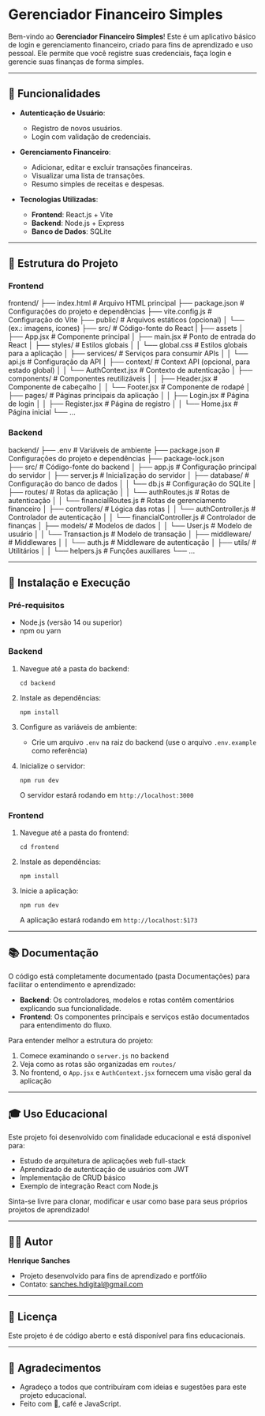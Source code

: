 # Gerenciador Financeiro Simples

Bem-vindo ao **Gerenciador Financeiro Simples**! Este é um aplicativo básico de login e gerenciamento financeiro, criado para fins de aprendizado e uso pessoal. Ele permite que você registre suas credenciais, faça login e gerencie suas finanças de forma simples.

---

## 🚀 Funcionalidades

- **Autenticação de Usuário**:
  - Registro de novos usuários.
  - Login com validação de credenciais.
  
- **Gerenciamento Financeiro**:
  - Adicionar, editar e excluir transações financeiras.
  - Visualizar uma lista de transações.
  - Resumo simples de receitas e despesas.

- **Tecnologias Utilizadas**:
  - **Frontend**: React.js + Vite
  - **Backend**: Node.js + Express
  - **Banco de Dados**: SQLite

---

## 📂 Estrutura do Projeto

### **Frontend**
frontend/
├── index.html              # Arquivo HTML principal
├── package.json            # Configurações do projeto e dependências
├── vite.config.js          # Configuração do Vite
├── public/                 # Arquivos estáticos (opcional)
│   └── (ex.: imagens, ícones)
├── src/                    # Código-fonte do React
|   ├── assets
│   ├── App.jsx             # Componente principal
│   ├── main.jsx            # Ponto de entrada do React
│   ├── styles/             # Estilos globais
│   │   └── global.css      # Estilos globais para a aplicação
│   ├── services/           # Serviços para consumir APIs
│   │   └── api.js          # Configuração da API
│   ├── context/            # Context API (opcional, para estado global)
│   │   └── AuthContext.jsx # Contexto de autenticação
│   ├── components/         # Componentes reutilizáveis
│   │   ├── Header.jsx      # Componente de cabeçalho
│   │   └── Footer.jsx      # Componente de rodapé
│   ├── pages/              # Páginas principais da aplicação
│   │   ├── Login.jsx       # Página de login
│   │   ├── Register.jsx    # Página de registro
│   │   └── Home.jsx        # Página inicial
└── ...

### **Backend**
backend/
├── .env                    # Variáveis de ambiente
├── package.json            # Configurações do projeto e dependências
├── package-lock.json            
├── src/                    # Código-fonte do backend
│   ├── app.js              # Configuração principal do servidor
│   ├── server.js           # Inicialização do servidor
│   ├── database/           # Configuração do banco de dados
│   │   └── db.js           # Configuração do SQLite
│   ├── routes/             # Rotas da aplicação
│   │   └── authRoutes.js   # Rotas de autenticação
│   │   └── financialRoutes.js # Rotas de gerenciamento financeiro
│   ├── controllers/        # Lógica das rotas
│   │   └── authController.js # Controlador de autenticação
│   │   └── financialController.js # Controlador de finanças
│   ├── models/             # Modelos de dados
│   │   └── User.js         # Modelo de usuário
│   │   └── Transaction.js  # Modelo de transação
│   ├── middleware/         # Middlewares
│   │   └── auth.js         # Middleware de autenticação
│   ├── utils/              # Utilitários
│   │   └── helpers.js      # Funções auxiliares
└── ...

---

## 🔧 Instalação e Execução

### Pré-requisitos
- Node.js (versão 14 ou superior)
- npm ou yarn

### Backend
1. Navegue até a pasta do backend:
   ```
   cd backend
   ```

2. Instale as dependências:
   ```
   npm install
   ```

3. Configure as variáveis de ambiente:
   - Crie um arquivo `.env` na raiz do backend (use o arquivo `.env.example` como referência)

4. Inicialize o servidor:
   ```
   npm run dev
   ```
   O servidor estará rodando em `http://localhost:3000`

### Frontend
1. Navegue até a pasta do frontend:
   ```
   cd frontend
   ```

2. Instale as dependências:
   ```
   npm install
   ```

3. Inicie a aplicação:
   ```
   npm run dev
   ```
   A aplicação estará rodando em `http://localhost:5173`

---

## 📚 Documentação

O código está completamente documentado (pasta Documentações) para facilitar o entendimento e aprendizado:

- **Backend**: Os controladores, modelos e rotas contêm comentários explicando sua funcionalidade.
- **Frontend**: Os componentes principais e serviços estão documentados para entendimento do fluxo.

Para entender melhor a estrutura do projeto:
1. Comece examinando o `server.js` no backend
2. Veja como as rotas são organizadas em `routes/`
3. No frontend, o `App.jsx` e `AuthContext.jsx` fornecem uma visão geral da aplicação

---

## 🎓 Uso Educacional

Este projeto foi desenvolvido com finalidade educacional e está disponível para:

- Estudo de arquitetura de aplicações web full-stack
- Aprendizado de autenticação de usuários com JWT
- Implementação de CRUD básico
- Exemplo de integração React com Node.js

Sinta-se livre para clonar, modificar e usar como base para seus próprios projetos de aprendizado!

---

## 👨‍💻 Autor

**Henrique Sanches**

- Projeto desenvolvido para fins de aprendizado e portfólio
- Contato: sanches.hdigital@gmail.com

---

## 📝 Licença

Este projeto é de código aberto e está disponível para fins educacionais.

---

## 🙏 Agradecimentos

- Agradeço a todos que contribuíram com ideias e sugestões para este projeto educacional.
- Feito com 💙, café e JavaScript.

